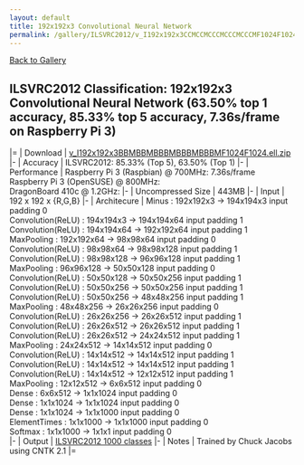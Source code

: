 ```yaml
---
layout: default
title: 192x192x3 Convolutional Neural Network
permalink: /gallery/ILSVRC2012/v_I192x192x3CCMCCMCCCMCCCMCCCMF1024F1024
---
```


[Back to Gallery](/ELL/gallery)

## ILSVRC2012 Classification: 192x192x3 Convolutional Neural Network (63.50% top 1 accuracy, 85.33% top 5 accuracy, 7.36s/frame on Raspberry Pi 3)

|=
| Download | [v_I192x192x3BBMBBMBBBMBBBMBBBMF1024F1024.ell.zip](https://github.com/Microsoft/ELL-models/raw/master/models/ILSVRC2012/v_I192x192x3BBMBBMBBBMBBBMBBBMF1024F1024/v_I192x192x3BBMBBMBBBMBBBMBBBMF1024F1024.ell.zip)
|-
| Accuracy | ILSVRC2012: 85.33% (Top 5), 63.50% (Top 1) 
|-
| Performance | Raspberry Pi 3 (Raspbian) @ 700MHz: 7.36s/frame<br>Raspberry Pi 3 (OpenSUSE) @ 800MHz: <br>DragonBoard 410c @ 1.2GHz:
|-
| Uncompressed Size | 443MB
|-
| Input | 192 x 192 x {R,G,B}
|-
| Architecure | Minus :  192x192x3  ->  194x194x3  input padding 0<br>Convolution(ReLU) :  194x194x3  ->  194x194x64  input padding 1<br>Convolution(ReLU) :  194x194x64  ->  192x192x64  input padding 1<br>MaxPooling :  192x192x64  ->  98x98x64  input padding 0<br>Convolution(ReLU) :  98x98x64  ->  98x98x128  input padding 1<br>Convolution(ReLU) :  98x98x128  ->  96x96x128  input padding 1<br>MaxPooling :  96x96x128  ->  50x50x128  input padding 0<br>Convolution(ReLU) :  50x50x128  ->  50x50x256  input padding 1<br>Convolution(ReLU) :  50x50x256  ->  50x50x256  input padding 1<br>Convolution(ReLU) :  50x50x256  ->  48x48x256  input padding 1<br>MaxPooling :  48x48x256  ->  26x26x256  input padding 0<br>Convolution(ReLU) :  26x26x256  ->  26x26x512  input padding 1<br>Convolution(ReLU) :  26x26x512  ->  26x26x512  input padding 1<br>Convolution(ReLU) :  26x26x512  ->  24x24x512  input padding 1<br>MaxPooling :  24x24x512  ->  14x14x512  input padding 0<br>Convolution(ReLU) :  14x14x512  ->  14x14x512  input padding 1<br>Convolution(ReLU) :  14x14x512  ->  14x14x512  input padding 1<br>Convolution(ReLU) :  14x14x512  ->  12x12x512  input padding 1<br>MaxPooling :  12x12x512  ->  6x6x512  input padding 0<br>Dense :  6x6x512  ->  1x1x1024  input padding 0<br>Dense :  1x1x1024  ->  1x1x1024  input padding 0<br>Dense :  1x1x1024  ->  1x1x1000  input padding 0<br>ElementTimes :  1x1x1000  ->  1x1x1000  input padding 0<br>Softmax :  1x1x1000  ->  1x1x1  input padding 0<br>
|-
| Output | [ILSVRC2012 1000 classes](https://github.com/Microsoft/ELL-models/raw/master/models/ILSVRC2012/ILSVRC2012_labels.txt)
|-
| Notes | Trained by Chuck Jacobs using CNTK 2.1
|=
